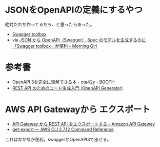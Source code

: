 # JSONをOpenAPIの定義にするやつ

絶対だれか作ってるだろ、と思ったらあった。

- [Swagger toolbox](https://swagger-toolbox.firebaseapp.com/)
- via [JSON から OpenAPI（Swagger） Spec のモデルを生成するのに「Swagger toolbox」が便利 - Morning Girl](https://kageura.hatenadiary.jp/entry/swaggertoolbox)

# 参考書

- [OpenAPI 3を完全に理解できる本 - ota42y - BOOTH](https://booth.pm/ja/items/1571902)
- [REST API のためのコード生成入門 (OpenAPI Generator)](https://wing328.gumroad.com/l/openapi_generator_ebook_jp)


# AWS API Gatewayから エクスポート

- [API Gateway から REST API をエクスポートする - Amazon API Gateway](https://docs.aws.amazon.com/ja_jp/apigateway/latest/developerguide/api-gateway-export-api.html)
- [get-export — AWS CLI 2.7.12 Command Reference](https://awscli.amazonaws.com/v2/documentation/api/latest/reference/apigateway/get-export.html)

これはなかなか便利。swaggerかOpenAPI3で出せる。
